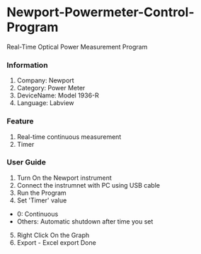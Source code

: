 # Newport-Powermeter-Control-Program
Real-Time Optical Power Measurement Program

### Information
1) Company: Newport
2) Category: Power Meter
3) DeviceName: Model 1936-R
4) Language: Labview

### Feature
1) Real-time continuous measurement 
2) Timer

### User Guide
1) Turn On the Newport instrument
2) Connect the instrumnet with PC using USB cable 
3) Run the Program
4) Set 'Timer' value
  * 0: Continuous
  * Others: Automatic shutdown after time you set 
5) Right Click On the Graph
6) Export - Excel export
Done
